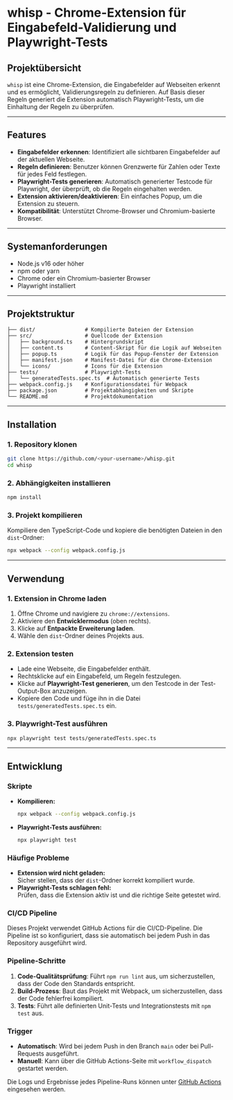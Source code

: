 

# **whisp - Chrome-Extension für Eingabefeld-Validierung und Playwright-Tests**

## **Projektübersicht**

`whisp` ist eine Chrome-Extension, die Eingabefelder auf Webseiten erkennt und es ermöglicht, Validierungsregeln zu definieren. Auf Basis dieser Regeln generiert die Extension automatisch Playwright-Tests, um die Einhaltung der Regeln zu überprüfen.

---

## **Features**
- **Eingabefelder erkennen**: Identifiziert alle sichtbaren Eingabefelder auf der aktuellen Webseite.
- **Regeln definieren**: Benutzer können Grenzwerte für Zahlen oder Texte für jedes Feld festlegen.
- **Playwright-Tests generieren**: Automatisch generierter Testcode für Playwright, der überprüft, ob die Regeln eingehalten werden.
- **Extension aktivieren/deaktivieren**: Ein einfaches Popup, um die Extension zu steuern.
- **Kompatibilität**: Unterstützt Chrome-Browser und Chromium-basierte Browser.

---

## **Systemanforderungen**
- Node.js v16 oder höher
- npm oder yarn
- Chrome oder ein Chromium-basierter Browser
- Playwright installiert

---

## **Projektstruktur**
```
├── dist/                # Kompilierte Dateien der Extension
├── src/                 # Quellcode der Extension
│   ├── background.ts    # Hintergrundskript
│   ├── content.ts       # Content-Skript für die Logik auf Webseiten
│   ├── popup.ts         # Logik für das Popup-Fenster der Extension
│   ├── manifest.json    # Manifest-Datei für die Chrome-Extension
│   └── icons/           # Icons für die Extension
├── tests/               # Playwright-Tests
│   └── generatedTests.spec.ts  # Automatisch generierte Tests
├── webpack.config.js    # Konfigurationsdatei für Webpack
├── package.json         # Projektabhängigkeiten und Skripte
└── README.md            # Projektdokumentation
```

---

## **Installation**

### 1. **Repository klonen**
```bash
git clone https://github.com/<your-username>/whisp.git
cd whisp
```

### 2. **Abhängigkeiten installieren**
```bash
npm install
```

### 3. **Projekt kompilieren**
Kompiliere den TypeScript-Code und kopiere die benötigten Dateien in den `dist`-Ordner:
```bash
npx webpack --config webpack.config.js
```

---

## **Verwendung**

### 1. **Extension in Chrome laden**
1. Öffne Chrome und navigiere zu `chrome://extensions`.
2. Aktiviere den **Entwicklermodus** (oben rechts).
3. Klicke auf **Entpackte Erweiterung laden**.
4. Wähle den `dist`-Ordner deines Projekts aus.

### 2. **Extension testen**
- Lade eine Webseite, die Eingabefelder enthält.
- Rechtsklicke auf ein Eingabefeld, um Regeln festzulegen.
- Klicke auf **Playwright-Test generieren**, um den Testcode in der Test-Output-Box anzuzeigen.
- Kopiere den Code und füge ihn in die Datei `tests/generatedTests.spec.ts` ein.

### 3. **Playwright-Test ausführen**
```bash
npx playwright test tests/generatedTests.spec.ts
```

---

## **Entwicklung**

### **Skripte**
- **Kompilieren:**  
  ```bash
  npx webpack --config webpack.config.js
  ```
- **Playwright-Tests ausführen:**  
  ```bash
  npx playwright test
  ```

### **Häufige Probleme**
- **Extension wird nicht geladen:**  
  Sicher stellen, dass der `dist`-Ordner korrekt kompiliert wurde.
- **Playwright-Tests schlagen fehl:**  
  Prüfen, dass die Extension aktiv ist und die richtige Seite getestet wird.


### CI/CD Pipeline

Dieses Projekt verwendet GitHub Actions für die CI/CD-Pipeline. Die Pipeline ist so konfiguriert, dass sie automatisch bei jedem Push in das Repository ausgeführt wird.

### **Pipeline-Schritte**
1. **Code-Qualitätsprüfung**: Führt `npm run lint` aus, um sicherzustellen, dass der Code den Standards entspricht.
2. **Build-Prozess**: Baut das Projekt mit Webpack, um sicherzustellen, dass der Code fehlerfrei kompiliert.
3. **Tests**: Führt alle definierten Unit-Tests und Integrationstests mit `npm test` aus.

### **Trigger**
- **Automatisch**: Wird bei jedem Push in den Branch `main` oder bei Pull-Requests ausgeführt.
- **Manuell**: Kann über die GitHub Actions-Seite mit `workflow_dispatch` gestartet werden.

Die Logs und Ergebnisse jedes Pipeline-Runs können unter [GitHub Actions](https://github.com/dein-benutzername/dein-repo/actions) eingesehen werden.



